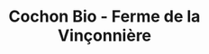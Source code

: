 ---
title: "Cochon Bio - Ferme de la Vinçonnière"
url: /chaumes-en-retz/cochon-bio-ferme-de-la-vinconniere/
shop: boucherie
---